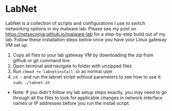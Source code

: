# LabNet

LabNet is a collection of scripts and configurations I use to switch networking options in my malware lab. Please see my post on https://netsecninja.github.io/malware-lab for a step-by-step build out of my lab. Follow these installation steps below once you have your Linux gateway VM set up.

1. Copy all files to your lab gateway VM by downloading the zip from github or git command line
2. Open terminal and navigate to folder with unzipped files
3. Run ```chmod +x labnetinstall.sh``` as normal user
4. ```cd ~``` and run the labnet script without parameters to see how to use it: ```sudo ./labnet.sh```

* Note: If you didn't follow my lab setup steps exactly, you may need to go through all the files to look for applicable changes in network interface names or IP addresses before you run the install script.

